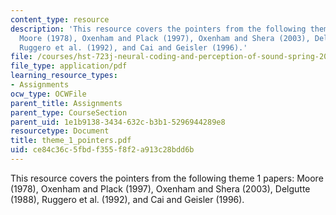 ```yaml
---
content_type: resource
description: 'This resource covers the pointers from the following theme 1 papers:
  Moore (1978), Oxenham and Plack (1997), Oxenham and Shera (2003), Delgutte (1988),
  Ruggero et al. (1992), and Cai and Geisler (1996).'
file: /courses/hst-723j-neural-coding-and-perception-of-sound-spring-2005/ce84c36c5fbdf355f8f2a913c28bdd6b_theme_1_pointers.pdf
file_type: application/pdf
learning_resource_types:
- Assignments
ocw_type: OCWFile
parent_title: Assignments
parent_type: CourseSection
parent_uid: 1e1b9138-3434-632c-b3b1-5296944289e8
resourcetype: Document
title: theme_1_pointers.pdf
uid: ce84c36c-5fbd-f355-f8f2-a913c28bdd6b
---
```

This resource covers the pointers from the following theme 1 papers: Moore (1978), Oxenham and Plack (1997), Oxenham and Shera (2003), Delgutte (1988), Ruggero et al. (1992), and Cai and Geisler (1996).

